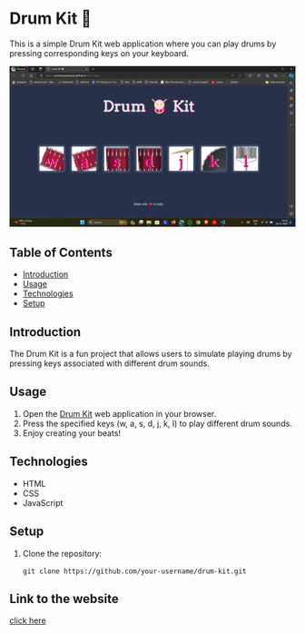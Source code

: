 # Drum Kit 🥁

This is a simple Drum Kit web application where you can play drums by pressing corresponding keys on your keyboard.

![Drum Kit](./screenshot.png)

## Table of Contents
- [Introduction](#introduction)
- [Usage](#usage)
- [Technologies](#technologies)
- [Setup](#setup)


## Introduction

The Drum Kit is a fun project that allows users to simulate playing drums by pressing keys associated with different drum sounds.

## Usage

1. Open the [Drum Kit](#) web application in your browser.
2. Press the specified keys (w, a, s, d, j, k, l) to play different drum sounds.
3. Enjoy creating your beats!

## Technologies

- HTML
- CSS
- JavaScript

## Setup

1. Clone the repository:

   ```
   git clone https://github.com/your-username/drum-kit.git
   ```

## Link to the website
[click here](https://sandeepgarikapati.github.io/Drum-kits/)
